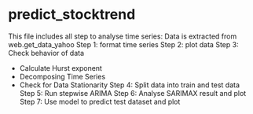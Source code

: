 # predict_stocktrend
This file includes all step to analyse time series:
Data is extracted from web.get_data_yahoo
Step 1: format time series
Step 2: plot data
Step 3: Check behavior of data 
+ Calculate Hurst exponent
+ Decomposing Time Series 
+ Check for Data Stationarity
Step 4: Split data into train and test data
Step 5: Run stepwise ARIMA
Step 6: Analyse SARIMAX result and plot
Step 7: Use model to predict test dataset and plot
